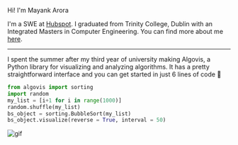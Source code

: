 Hi! I'm Mayank Arora

I'm a SWE at [Hubspot](https://www.hubspot.com). I graduated from Trinity College, Dublin with an Integrated Masters in Computer Engineering.
You can find more about me [here](https://mackweb.in).

*** 

I spent the summer after my third year of university making Algovis, a Python library for visualizing and analyzing algorithms. It has a pretty straightforward interface and you can get started in just 6 lines of code 🙂

```python
from algovis import sorting
import random
my_list = [i+1 for i in range(1000)]
random.shuffle(my_list)
bs_object = sorting.BubbleSort(my_list)
bs_object.visualize(reverse = True, interval = 50)
```
![gif](https://media.giphy.com/media/YlGtmFs8h0azrzW9e2/giphy.gif)
